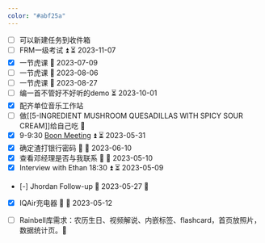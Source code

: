 ```yaml
---
color: "#abf25a"
---
```


- [ ] 可以新建任务到收件箱
- [ ] FRM一级考试 ⏫ ⏳ 2023-11-07
- [x] 一节虎课 📅 2023-07-09
- [ ] 一节虎课 📅 2023-08-06
- [ ] 一节虎课 📅 2023-08-27
- [ ] 编一首不管好不好听的demo ⏳ 2023-10-01
- [x] 配齐单位音乐工作站
- [ ] 做[[5-INGREDIENT MUSHROOM QUESADILLAS WITH SPICY SOUR CREAM]]给自己吃 🔽
- [x] 9-9:30 [Boon Meeting](https://upenn.zoom.us/j/9056575057) ⏫ ⏳ 2023-05-31
- [x] 确定渣打银行密码 🔽 📅 2023-06-10
- [x] 查看邓经理是否与我联系 🔽 📅 2023-05-10
- [x] Interview with Ethan 18:30 ⏫ ⏳ 2023-05-09
- [-] Jhordan Follow-up 📅 2023-05-27 🔼 
- [x] IQAir充电器 🔽 📅 2023-05-12
- [ ] Rainbell库需求：农历生日、视频解说、内嵌标签、flashcard，首页放照片，数据统计页。🔽 

